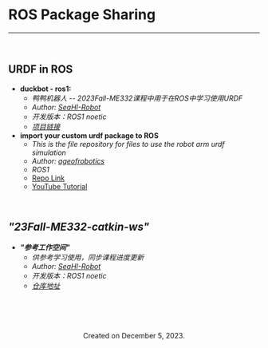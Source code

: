 # ROS Package Sharing

---





<br>

## URDF in ROS

- **duckbot - ros1:** 
  - *鸭鸭机器人  --  2023Fall-ME332课程中用于在ROS中学习使用URDF*
  - *Author:*  [*SeaHI-Robot*](https://github.com/SeaHI-Robot)
  - *开发版本：ROS1 noetic*
  - [*项目链接*](https://github.com/SeaHI-Robot/ROS_Tutorial/tree/master/resources/duckbot)
- **import your custom urdf package to ROS**
  - *This is the file repository for files to use the robot arm urdf simulation*
  - *Author:*  [*ageofrobotics*](https://github.com/ageofrobotics)
  - *ROS1*
  - [Repo Link](https://github.com/ageofrobotics/import_your_custom_urdf_package_to_ROS-main)
  - [YouTube Tutorial](https://github.com/ageofrobotics/import_your_custom_urdf_package_to_ROS-main)




<br>



## ***"23Fall-ME332-catkin-ws"***

- ***"参考工作空间"*** 
  - *供参考学习使用，同步课程进度更新*
  - *Author:*  [*SeaHI-Robot*](https://github.com/SeaHI-Robot)
  - *开发版本：ROS1 noetic*
  - [*仓库地址*](https://github.com/SeaHI-Robot/23Fall-SUSTech-ME332-ROS-catkin-ws.git)



<br>



<!-- 末尾 -->
<br>
<br>
<br>

<center>
Created on December 5, 2023.
</center>


<br>
<br>
